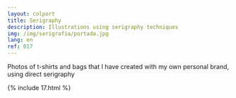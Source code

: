 ```yaml
---
layout: colport
title: Serigraphy
description: Illustrations using serigraphy techniques
img: /img/serigrafia/portada.jpg
lang: en
ref: 017
---
```


Photos of t-shirts and bags that I have created with my own personal brand, using direct serigraphy

{% include 17.html %}